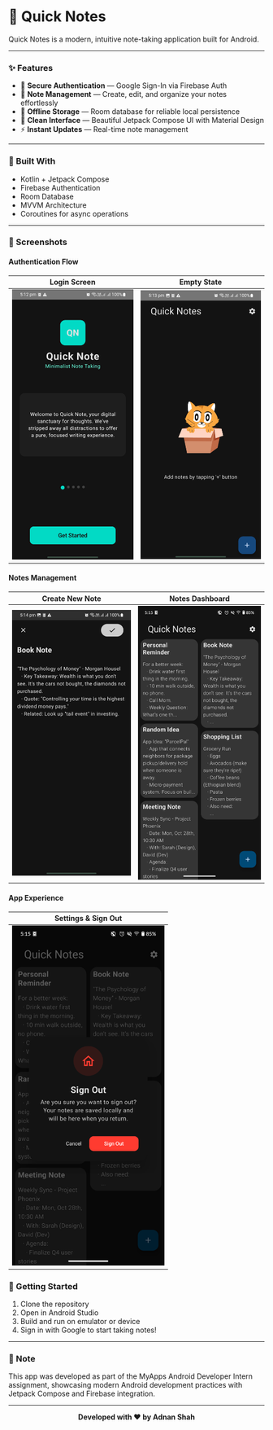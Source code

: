 # 📝 Quick Notes

Quick Notes is a modern, intuitive note-taking application built for Android.

---

### ✨ Features

- 🔐 **Secure Authentication** — Google Sign-In via Firebase Auth
- 📝 **Note Management** — Create, edit, and organize your notes effortlessly
- 💾 **Offline Storage** — Room database for reliable local persistence
- 🎨 **Clean Interface** — Beautiful Jetpack Compose UI with Material Design
- ⚡ **Instant Updates** — Real-time note management

---

### 📱 Built With

- Kotlin + Jetpack Compose
- Firebase Authentication
- Room Database
- MVVM Architecture
- Coroutines for async operations

---
### 📸 Screenshots

#### Authentication Flow
| Login Screen | Empty State |
|--------------|-------------|
| <img src="screenshots/Login_screen.jpg" width="300"> | <img src="screenshots/Empty_list.jpg" width="300"> |

#### Notes Management
| Create New Note | Notes Dashboard |
|-----------------|-----------------|
| <img src="screenshots/new_note.jpg" width="300"> | <img src="screenshots/Notes_Screen.png" width="300"> |

#### App Experience
| Settings & Sign Out |
|---------------------|
| <img src="screenshots/sign_out.png" width="300"> |

### 🚀 Getting Started

1. Clone the repository
2. Open in Android Studio
3. Build and run on emulator or device
4. Sign in with Google to start taking notes!

---

### 📌 Note

This app was developed as part of the MyApps Android Developer Intern assignment, showcasing modern Android development practices with Jetpack Compose and Firebase integration.

---

<div align="center">

**Developed with ❤️ by Adnan Shah**

</div>